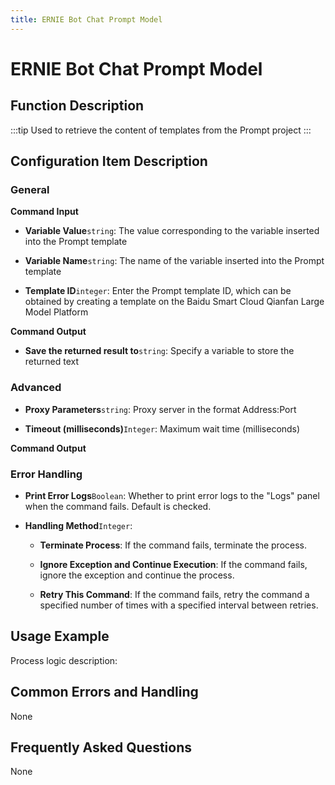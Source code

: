 ```yaml
---
title: ERNIE Bot Chat Prompt Model
---
```


# ERNIE Bot Chat Prompt Model

## Function Description

:::tip 
Used to retrieve the content of templates from the Prompt project
:::

## Configuration Item Description

### General

**Command Input**

- **Variable Value**`string`: The value corresponding to the variable inserted into the Prompt template

- **Variable Name**`string`: The name of the variable inserted into the Prompt template

- **Template ID**`integer`: Enter the Prompt template ID, which can be obtained by creating a template on the Baidu Smart Cloud Qianfan Large Model Platform


**Command Output**

- **Save the returned result to**`string`: Specify a variable to store the returned text

### Advanced

- **Proxy Parameters**`string`: Proxy server in the format Address:Port

- **Timeout (milliseconds)**`Integer`: Maximum wait time (milliseconds)


**Command Output**

### Error Handling

- **Print Error Logs**`Boolean`: Whether to print error logs to the "Logs" panel when the command fails. Default is checked. 

- **Handling Method**`Integer`:

    - **Terminate Process**: If the command fails, terminate the process.

    - **Ignore Exception and Continue Execution**: If the command fails, ignore the exception and continue the process.

    - **Retry This Command**: If the command fails, retry the command a specified number of times with a specified interval between retries.

## Usage Example

Process logic description:

## Common Errors and Handling

None

## Frequently Asked Questions

None


